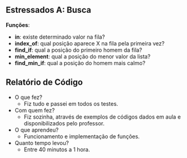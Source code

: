 ## Estressados A: Busca

**Funções**:

- **in**: existe determinado valor na fila?
- **index_of**: qual posição aparece X na fila pela primeira vez?
- **find_if**: qual a posição do primeiro homem da fila?
- **min_element**: qual a posição do menor valor da lista?
- **find_min_if**: qual a posição do homem mais calmo?

## Relatório de Código

- O que fez?
  - Fiz tudo e passei em todos os testes.
- Com quem fez?
  - Fiz sozinha, através de exemplos de códigos dados em aula e disponibilizados pelo professor.
- O que aprendeu?
  - Funcionamento e implementação de funções.
- Quanto tempo levou?
  - Entre 40 minutos a 1 hora.
